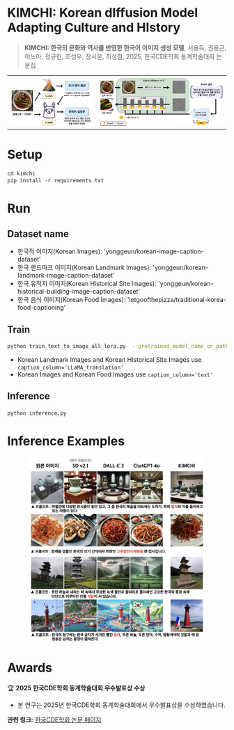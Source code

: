 # KIMCHI: Korean dIffusion Model Adapting Culture and HIstory
> **KIMCHI: 한국의 문화와 역사를 반영한 한국어 이미지 생성 모델**, 서용득, 권용근, 이노아, 정규헌, 조성우, 장시온, 최성철, 2025, 한국CDE학회 동계학술대회 논문집

<div align="center">
    <table width="100%">
        <tr>
            <td width="40%" align="center">
                <img width="100%" alt="preprocessing" src="figs/preprocessing.jpg">
            </td>
            <td width="60%" align="center">
                <img width="100%" alt="Framework" src="figs/main.jpg">
            </td>
        </tr>
    </table>
</div>

# Setup
```
cd kimchi
pip install -r requirements.txt
```

# Run
## Dataset name
- 한국적 이미지(Korean Images): 'yonggeun/korean-image-caption-dataset'
- 한국 랜드마크 이미지(Korean Landmark Images): 'yonggeun/korean-landmark-image-caption-dataset'
- 한국 유적지 이미지(Korean Historical Site Images): 'yonggeun/korean-historical-building-image-caption-dataset'
- 한국 음식 이미지(Korean Food Images): 'letgoofthepizza/traditional-korea-food-captioning'

## Train
```bash
python train_text_to_image_all_lora.py  --pretrained_model_name_or_path='stable-diffusion-v1-5/stable-diffusion-v1-5' --dataset_name='letgoofthepizza/traditional-korea-food-captioning' --caption_column='text'  --resolution=512 --random_flip  --train_batch_size=16  --num_train_epochs=3 --checkpointing_steps=500  --learning_rate=1e-04 --lr_scheduler='constant' --lr_warmup_steps=0  --seed=42  --output_dir='korean-food-dataset-2'  --validation_prompt='배추김치' --report_to='wandb'
```
- Korean Landmark Images and Korean Historical Site Images use `caption_column='LLaMA_translation'`
- Korean Images and Korean Food Images use `caption_column='text'`

## Inference
```bash
python inference.py
```

# Inference Examples
<div align="center">
    <img width="80%" alt="Inference Examples" src="figs/fig.jpg">
</div>

# Awards
🏆 **2025 한국CDE학회 동계학술대회 우수발표상 수상**
- 본 연구는 2025년 한국CDE학회 동계학술대회에서 우수발표상을 수상하였습니다.

**관련 링크:**
[한국CDE학회 논문 페이지](https://www.cde.or.kr/html/?pmode=BBBS0033900001&page=1&smode=view&seq=3968&searchValue=&schLimit=10&schCategory=&searchTitle=searchAll#:~:text=%C2%A0KIMCHI%3A%20%ED%95%9C%EA%B5%AD%EC%9D%98%20%EB%AC%B8%ED%99%94%EC%99%80%20%EC%97%AD%EC%82%AC%EB%A5%BC%20%EB%B0%98%EC%98%81%ED%95%9C%20%ED%95%9C%EA%B5%AD%EC%96%B4%20%EC%9D%B4%EB%AF%B8%EC%A7%80%20%EC%83%9D%EC%84%B1%20%EB%AA%A8%EB%8D%B8)
